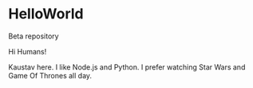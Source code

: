# HelloWorld
Beta repository 

Hi Humans! 

Kaustav here. I like Node.js and Python.
I prefer watching Star Wars and Game Of Thrones all day. 
